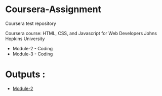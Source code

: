 # Coursera-Assignment
Coursera test repository 

Coursera course: HTML, CSS, and Javascript for Web Developers
Johns Hopkins University

* Module-2 - Coding
* Module-3 - Coding

# Outputs :

* [Module-2](https://rohannaroni.github.io/Coursera-Assignment/module-2/index.html)
